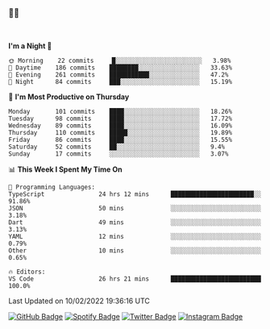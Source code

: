 ### 🤙🍺

<!-- <a href="https://github-readme-stats.vercel.app/api?username=hzak2xx&count_private=true&show_icons=true&theme=dracula">
  <img align="center" src="https://github-readme-stats.vercel.app/api?username=hzak2xx&count_private=true&show_icons=true&theme=dracula" />
</a>
</br> -->
</br>

<!--START_SECTION:waka-->
**I'm a Night 🦉** 

```text
🌞 Morning    22 commits     █░░░░░░░░░░░░░░░░░░░░░░░░   3.98% 
🌆 Daytime    186 commits    ████████░░░░░░░░░░░░░░░░░   33.63% 
🌃 Evening    261 commits    ███████████░░░░░░░░░░░░░░   47.2% 
🌙 Night      84 commits     ███░░░░░░░░░░░░░░░░░░░░░░   15.19%

```
📅 **I'm Most Productive on Thursday** 

```text
Monday       101 commits    ████░░░░░░░░░░░░░░░░░░░░░   18.26% 
Tuesday      98 commits     ████░░░░░░░░░░░░░░░░░░░░░   17.72% 
Wednesday    89 commits     ████░░░░░░░░░░░░░░░░░░░░░   16.09% 
Thursday     110 commits    █████░░░░░░░░░░░░░░░░░░░░   19.89% 
Friday       86 commits     ████░░░░░░░░░░░░░░░░░░░░░   15.55% 
Saturday     52 commits     ██░░░░░░░░░░░░░░░░░░░░░░░   9.4% 
Sunday       17 commits     ░░░░░░░░░░░░░░░░░░░░░░░░░   3.07%

```


📊 **This Week I Spent My Time On** 

```text
💬 Programming Languages: 
TypeScript               24 hrs 12 mins      ███████████████████████░░   91.86% 
JSON                     50 mins             ░░░░░░░░░░░░░░░░░░░░░░░░░   3.18% 
Dart                     49 mins             ░░░░░░░░░░░░░░░░░░░░░░░░░   3.13% 
YAML                     12 mins             ░░░░░░░░░░░░░░░░░░░░░░░░░   0.79% 
Other                    10 mins             ░░░░░░░░░░░░░░░░░░░░░░░░░   0.65%

🔥 Editors: 
VS Code                  26 hrs 21 mins      █████████████████████████   100.0%

```


 Last Updated on 10/02/2022 19:36:16 UTC
<!--END_SECTION:waka-->

[![GitHub Badge](https://img.shields.io/badge/GitHub-100000?style=for-the-badge&logo=github&logoColor=white)](https://github.com/hzak2xx)
[![Spotify Badge](https://img.shields.io/badge/Spotify-1ED760?&style=for-the-badge&logo=spotify&logoColor=white)](https://open.spotify.com/user/uf90s6sbbh75a1mt44clkhkvf)
[![Twitter Badge](https://img.shields.io/badge/Twitter-1DA1F2?style=for-the-badge&logo=twitter&logoColor=white)](https://twitter.com/hzak2xx)
[![Instagram Badge](https://img.shields.io/badge/Instagram-E4405F?style=for-the-badge&logo=instagram&logoColor=white)](https://www.instagram.com/hzak2xx/)
